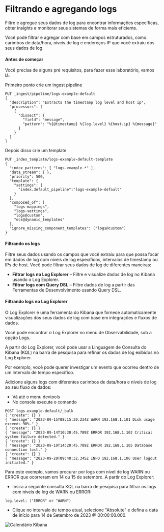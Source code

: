 # Filtrando e agregando logs

Filtre e agregue seus dados de log para encontrar informações específicas, obter insights e monitorar seus sistemas de forma mais eficiente. 

Você pode filtrar e agregar com base em campos estruturados, como carimbos de data/hora, níveis de log e endereços IP que você extraiu dos seus dados de log.

#### Antes de começar
Você precisa de alguns pré requisitos, para fazer esse laboratório, vamos lá.

Primeiro ponto crie um ingest pipeline

```
PUT _ingest/pipeline/logs-example-default
{
  "description": "Extracts the timestamp log level and host ip",
  "processors": [
    {
      "dissect": {
        "field": "message",
        "pattern": "%{@timestamp} %{log.level} %{host.ip} %{message}"
      }
    }
  ]
}
```

Depois disso crie um template

```
PUT _index_template/logs-example-default-template
{
  "index_patterns": [ "logs-example-*" ],
  "data_stream": { },
  "priority": 500,
  "template": {
    "settings": {
      "index.default_pipeline":"logs-example-default"
    }
  },
  "composed_of": [
    "logs-mappings",
    "logs-settings",
    "logs@custom",
    "ecs@dynamic_templates"
  ],
  "ignore_missing_component_templates": ["logs@custom"]
}
```

#### Filtrando os logs
Filtre seus dados usando os campos que você extraiu para que possa focar em dados de log com níveis de log específicos, intervalos de timestamp ou IPs de host. Você pode filtrar seus dados de log de diferentes maneiras:

- **Filtrar logs no Log Explorer** – Filtre e visualize dados de log no Kibana usando o Log Explorer.
- **Filtrar logs com Query DSL** – Filtre dados de log a partir das Ferramentas de Desenvolvimento usando Query DSL.

#### Filtrando logs no Log Explorer
O Log Explorer é uma ferramenta do Kibana que fornece automaticamente visualizações dos seus dados de log com base em integrações e fluxos de dados.

Você pode encontrar o Log Explorer no menu de Observabilidade, sob a opção Logs.

A partir do Log Explorer, você pode usar a Linguagem de Consulta do Kibana (KQL) na barra de pesquisa para refinar os dados de log exibidos no Log Explorer.

Por exemplo, você pode querer investigar um evento que ocorreu dentro de um intervalo de tempo específico.

Adicione alguns logs com diferentes carimbos de data/hora e níveis de log ao seu fluxo de dados:

- Vá até o menu devtools
- No console execute o comando

```
POST logs-example-default/_bulk
{ "create": {} }
{ "message": "2023-09-15T08:15:20.234Z WARN 192.168.1.101 Disk usage exceeds 90%." }
{ "create": {} }
{ "message": "2023-09-14T10:30:45.789Z ERROR 192.168.1.102 Critical system failure detected." }
{ "create": {} }
{ "message": "2023-09-10T14:20:45.789Z ERROR 192.168.1.105 Database connection lost." }
{ "create": {} }
{ "message": "2023-09-20T09:40:32.345Z INFO 192.168.1.106 User logout initiated." }
```

Para este exemplo, vamos procurar por logs com nível de log WARN ou ERROR que ocorreram em 14 ou 15 de setembro. A partir do Log Explorer:

- Insira a seguinte consulta KQL na barra de pesquisa para filtrar os logs com níveis de log de WARN ou ERROR:
```
log.level: ("ERROR" or "WARN")
```
- Clique no intervalo de tempo atual, selecione "Absolute" e defina a data de início para 14 de Setembro de 2023 @ 00:00:00.000.

![Calendário Kibana](https://www.elastic.co/guide/en/observability/current/images/logs-start-date.png)